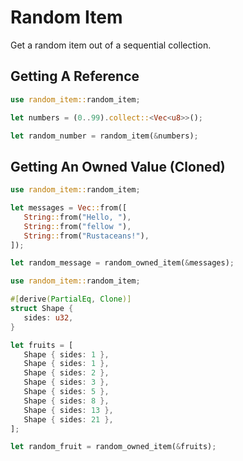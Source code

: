 # Random Item

Get a random item out of a sequential collection.

## Getting A Reference

```rs
use random_item::random_item;

let numbers = (0..99).collect::<Vec<u8>>();

let random_number = random_item(&numbers);
```

## Getting An Owned Value (Cloned)

```rs
use random_item::random_item;

let messages = Vec::from([
   String::from("Hello, "),
   String::from("fellow "),
   String::from("Rustaceans!"),
]);

let random_message = random_owned_item(&messages);
```

```rs
use random_item::random_item;

#[derive(PartialEq, Clone)]
struct Shape {
   sides: u32,
}

let fruits = [
   Shape { sides: 1 },
   Shape { sides: 1 },
   Shape { sides: 2 },
   Shape { sides: 3 },
   Shape { sides: 5 },
   Shape { sides: 8 },
   Shape { sides: 13 },
   Shape { sides: 21 },
];

let random_fruit = random_owned_item(&fruits);
```
